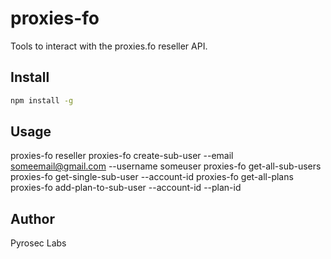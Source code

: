 # proxies-fo

Tools to interact with the proxies.fo reseller API.

## Install

```sh
npm install -g
```

## Usage

proxies-fo reseller
proxies-fo create-sub-user --email someemail@gmail.com --username someuser
proxies-fo get-all-sub-users
proxies-fo get-single-sub-user --account-id <account-id>
proxies-fo get-all-plans
proxies-fo add-plan-to-sub-user --account-id <account-id> --plan-id <plan-id>

## Author

Pyrosec Labs
